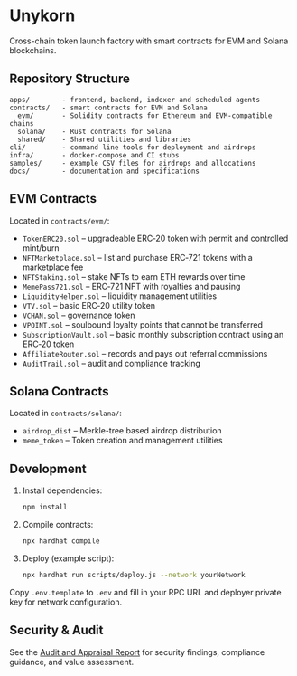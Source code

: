 # Unykorn

Cross-chain token launch factory with smart contracts for EVM and Solana blockchains.

## Repository Structure

```
apps/        - frontend, backend, indexer and scheduled agents
contracts/   - smart contracts for EVM and Solana
  evm/       - Solidity contracts for Ethereum and EVM-compatible chains
  solana/    - Rust contracts for Solana
  shared/    - Shared utilities and libraries
cli/         - command line tools for deployment and airdrops
infra/       - docker-compose and CI stubs  
samples/     - example CSV files for airdrops and allocations
docs/        - documentation and specifications
```

## EVM Contracts

Located in `contracts/evm/`:

- `TokenERC20.sol` – upgradeable ERC‑20 token with permit and controlled mint/burn
- `NFTMarketplace.sol` – list and purchase ERC‑721 tokens with a marketplace fee
- `NFTStaking.sol` – stake NFTs to earn ETH rewards over time
- `MemePass721.sol` – ERC‑721 NFT with royalties and pausing
- `LiquidityHelper.sol` – liquidity management utilities
- `VTV.sol` – basic ERC‑20 utility token
- `VCHAN.sol` – governance token
- `VPOINT.sol` – soulbound loyalty points that cannot be transferred
- `SubscriptionVault.sol` – basic monthly subscription contract using an ERC‑20 token
- `AffiliateRouter.sol` – records and pays out referral commissions
- `AuditTrail.sol` – audit and compliance tracking

## Solana Contracts

Located in `contracts/solana/`:

- `airdrop_dist` – Merkle-tree based airdrop distribution
- `meme_token` – Token creation and management utilities

## Development

1. Install dependencies:
   ```bash
   npm install
   ```
2. Compile contracts:
   ```bash
   npx hardhat compile
   ```
3. Deploy (example script):
   ```bash
   npx hardhat run scripts/deploy.js --network yourNetwork
   ```

Copy `.env.template` to `.env` and fill in your RPC URL and deployer private key for network configuration.

## Security & Audit

See the [Audit and Appraisal Report](docs/AUDIT_AND_APPRAISAL.md) for security findings, compliance guidance, and value assessment.
